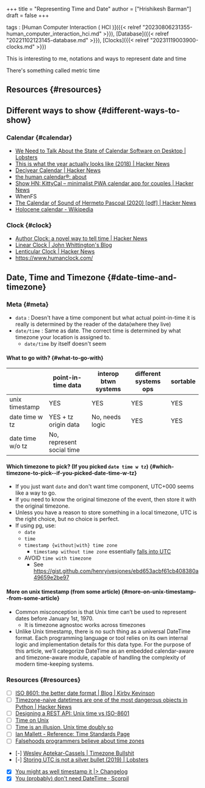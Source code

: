 +++
title = "Representing Time and Date"
author = ["Hrishikesh Barman"]
draft = false
+++

tags
: [Human Computer Interaction ( HCI )]({{< relref "20230806231355-human_computer_interaction_hci.md" >}}), [Database]({{< relref "20221102123145-database.md" >}}), [Clocks]({{< relref "20231119003900-clocks.md" >}})


This is interesting to me, notations and ways to represent date and time

There's something called metric time


## Resources {#resources}


## Different ways to show {#different-ways-to-show}


### Calendar {#calendar}

-   [We Need to Talk About the State of Calendar Software on Desktop | Lobsters](https://lobste.rs/s/fex5ji/we_need_talk_about_state_calendar)
-   [This is what the year actually looks like (2018) | Hacker News](https://news.ycombinator.com/item?id=37926239)
-   [Deciyear Calendar | Hacker News](https://news.ycombinator.com/item?id=38639415)
-   [the human calendar®: about](https://humancalendar.com/about)
-   [Show HN: KittyCal – minimalist PWA calendar app for couples | Hacker News](https://news.ycombinator.com/item?id=41153712)
-   WhenFS
-   [The Calendar of Sound of Hermeto Pascoal (2020) [pdf] | Hacker News](https://news.ycombinator.com/item?id=41338159)
-   [Holocene calendar - Wikipedia](https://en.wikipedia.org/wiki/Holocene_calendar)


### Clock {#clock}

-   [Author Clock: a novel way to tell time | Hacker News](https://news.ycombinator.com/item?id=40644960)
-   [Linear Clock | John Whittington's Blog](https://engineer.john-whittington.co.uk/electronics/fabrication/mechanical/clock/2021/06/16/linear-clock.html)
-   [Lenticular Clock | Hacker News](https://news.ycombinator.com/item?id=41293929)
-   <https://www.humanclock.com/>


## Date, Time and Timezone {#date-time-and-timezone}


### Meta {#meta}

-   `data` : Doesn't have a time component but what actual point-in-time it is really is determined by the reader of the data(where they live)
-   `date/time` : Same as date. The correct time is determined by what timezone your location is assigned to.
    -   `date/time` by itself doesn't seem


#### What to go with? {#what-to-go-with}

|                  | point-in-time data        | interop btwn systems | different systems ops | sortable |
|------------------|---------------------------|----------------------|-----------------------|----------|
| unix timestamp   | YES                       | YES                  | YES                   | YES      |
| date time w tz   | YES + tz origin data      | No, needs logic      | YES                   | YES      |
| date time w/o tz | No, represent social time |                      |                       |          |


#### Which timezone to pick? (If you picked `date time w tz`) {#which-timezone-to-pick--if-you-picked-date-time-w-tz}

-   If you just want `date` and don't want time component, UTC+000 seems like a way to go.
-   If you need to know the original timezone of the event, then store it with the original timezone.
-   Unless you have a reason to store something in a local timezone, UTC is the right choice, but no choice is perfect.
-   If using pg, use:
    -   `date`
    -   `time`
    -   `timestamp {without|with} time zone`
        -   `timestamp without time zone` essentially [falls into UTC](https://stackoverflow.com/questions/5876218/difference-between-timestamps-with-without-time-zone-in-postgresql)
    -   AVOID `time with timezone`
        -   See <https://gist.github.com/henryivesjones/ebd653acbf61cb408380a49659e2be97>


#### More on unix timestamp (from some article) {#more-on-unix-timestamp--from-some-article}

-   Common misconception is that Unix time can’t be used to represent dates before January 1st, 1970.
    -   It is timezone agnostoc works across timezones
-   Unlike Unix timestamp, there is no such thing as a universal DateTime format. Each programming language or tool relies on its own internal logic and implementation details for this data type. For the purpose of this article, we’ll categorize DateTime as an embedded calendar-aware and timezone-aware module, capable of handling the complexity of modern time-keeping systems.


### Resources {#resources}

-   [ ] [ISO 8601: the better date format | Blog | Kirby Kevinson](https://kirby.kevinson.org/blog/iso-8601-the-better-date-format/)
-   [ ] [Timezone-naive datetimes are one of the most dangerous objects in Python | Hacker News](https://news.ycombinator.com/item?id=40977293)
-   [ ] [Designing a REST API: Unix time vs ISO-8601](https://nickb.dev/blog/designing-a-rest-api-unix-time-vs-iso-8601/)
-   [ ] [Time on Unix](https://venam.nixers.net/blog/unix/2020/05/02/time-on-unix.html)
-   [ ] [Time is an illusion, Unix time doubly so](https://www.netmeister.org/blog/epoch.html)
-   [ ] [Ian Mallett - Reference: Time Standards Page](https://geometrian.com/programming/reference/timestds/index.php)
-   [ ] [Falsehoods programmers believe about time zones](https://www.zainrizvi.io/blog/falsehoods-programmers-believe-about-time-zones/)
-   [-] [Wesley Aptekar-Cassels | Timezone Bullshit](https://blog.wesleyac.com/posts/timezone-bullshit)
-   [-] [Storing UTC is not a silver bullet (2019) | Lobsters](https://lobste.rs/s/5suewc/storing_utc_is_not_silver_bullet_2019)
-   [X] [You might as well timestamp it |&gt; Changelog](https://changelog.com/posts/you-might-as-well-timestamp-it)
-   [X] [You (probably) don't need DateTime · Scorpil](https://scorpil.com/post/you-dont-need-datetime/)
